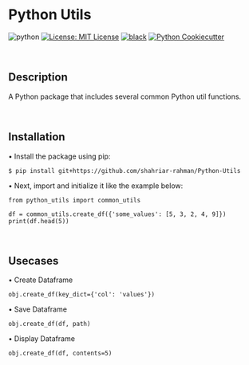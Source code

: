 # Python Utils 
![python](https://img.shields.io/badge/python-3.11-blue)
[![License: MIT License](https://img.shields.io/badge/License-MIT-red.svg)](LICENSE)
[![black](https://img.shields.io/badge/code%20style-black-000000.svg)](https://github.com/psf/black)
[![Python Cookiecutter](https://img.shields.io/badge/-•Python_Cookiecutter-orange?style=flat&logo=surprise&link=https://github.com/shahriar-rahman)](https://github.com/shahriar-rahman/Python-Cookiecutter)

<br/>

## Description
A Python package that includes several common Python util functions.

<br/>

## Installation
• Install the package using pip:
```pip
$ pip install git+https://github.com/shahriar-rahman/Python-Utils       
```
• Next, import and initialize it like the example below:
```py3
from python_utils import common_utils        

df = common_utils.create_df({'some_values': [5, 3, 2, 4, 9]})      
print(df.head(5))      
```

<br/>

## Usecases
• Create Dataframe
```py3
obj.create_df(key_dict={'col': 'values'})         
```
• Save Dataframe
```py3
obj.create_df(df, path)         
```
• Display Dataframe
```py3
obj.create_df(df, contents=5)         
```
